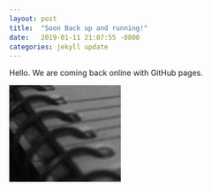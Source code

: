 ```yaml
---
layout: post
title:  "Soon Back up and running!"
date:   2019-01-11 21:07:55 -0800
categories: jekyll update
---
```

Hello. We are coming back online with GitHub pages.

![ReflectHymn](/assets/img/reflecthymn.png)

